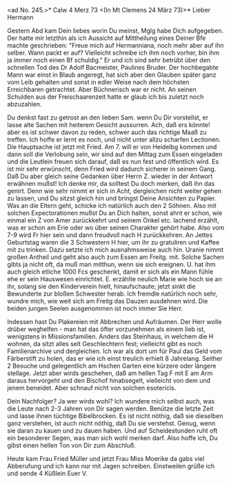 <ad No. 245.>* Calw 4 Merz 73
 <(In Mt Clemens 24 März 73)>*
Lieber Hermann

Gestern Abd kam Dein liebes worin Du meinst, Mglg habe Dich aufgegeben. Der hatte mir letzthin als ich Aussicht auf Mittheilung eines Deiner Bfe machte geschrieben: "Freue mich auf Hermanniana, noch mehr aber auf ihn selber. Wann packt er auf? Vielleicht schreibe ich ihm noch vorher, bin ihm ja immer noch einen Bf schuldig." Er und ich sind sehr betrübt über den schnellen Tod des Dr Adolf Bacmeister, Paulines Bruder. Der hochbegabte Mann war einst in Blaub angeregt, hat sich aber den Glauben später ganz vom Leib gehalten und sonst in edler Weise nach dem höchsten Erreichbaren getrachtet. Aber Büchnerisch war er nicht. An seinen Schulden aus der Freischaarenzeit hatte er glaub ich bis zuletzt noch abzuzahlen.

Du denkst fast zu getrost an den lieben Sam. wenn Du Dir vorstellst, er lasse alte Sachen mit heiterem Gesicht aussurren. Ach, daß ers könnte! aber es ist schwer davon zu reden, schwer auch das richtige Maaß zu treffen. Ich hoffe er lernt es noch, und nicht unter allzu scharfen Lectionen. 
Die Hauptsache ist jetzt mit Fried. Am 7. will er von Heidelbg kommen und dann soll die Verlobung sein, wir sind auf den Mittag zum Essen eingeladen und die Leutlein freuen sich darauf, daß es nun fest und öffentlich wird. Es ist mir sehr erwünscht, denn Fried wird dadurch sicherer in seinem Gang. Daß Du aber gleich seine Gedanken über Herrn Z. wieder in der Antwort erwähnen mußst! Ich denke mir, da solltest Du doch merken, daß ihn das genirt. Denn wie sehr nimmt er sich in Acht, dergleichen nicht weiter gehen zu lassen, und Du sitzst gleich hin und bringst Deine Ansichten zu Papier. Was an die Eltern geht, schicke ich natürlich auch den 2 Söhnen. Also mit solchen Expectorationen mußst Du an Dich halten, sonst ahnt er schon, wie einmal ein Z von Amer zurückkehrt und seinem Onkel etc. lachend erzählt, was er schon am Erie oder wo über seinen Charakter gehört habe. 
Also vom 7-9 wird Fr hier sein und dann freudvoll nach H zurückkehren. An Jettes Geburtstag waren die 3 Schwestern H hier, um ihr zu gratuliren und Kaffee mit zu trinken. Dazu setzte ich mich ausnahmsweise auch hin. Uranie nimmt großen Antheil und geht also auch zum Essen am Freitg. mit. Solche Sachen gibts ja nicht oft, da muß man mitthun, wenn sie sich ereignen. U. hat ihm auch gleich etliche 1000 Fcs geschenkt, damit er sich als ein Mann fühle ehe er sein Hauswesen einrichtet. E. erzählte neulich Marie wie hoch sie an ihr, solang sie den Kinderverein hielt, hinaufschaute; jetzt sinkt die Bewunderte zur bloßen Schwester herab. Ich fremdle natürlich noch sehr, wundre mich, wie weit sich am Freitg das Dauzen ausdehnen wird. Die beiden jungen Seelen ausgenommen ist noch immer Sie Herr.

Indessen hast Du Plakereien mit Abbrechen und Aufräumen. Der Herr wolle drüber weghelfen - man hat das öfter vorzunehmen als einem lieb ist, wenigstens in Missionsfamilien. Anders das Steinhaus, in welchem die H wohnen, da sitzt alles seit Geschlechtern fest; vielleicht gibt es noch Familienarchive und dergleichen. Ich war als dort um für Paul das Geld vom Färberstift zu holen, das er wie ich einst treulich erhielt 8 Jahrelang. Seither 2 Besuche und gelegentlich am Hschen Garten eine kürzere oder längere stellage. Jetzt aber wirds geschehen, daß am hellen Tag F mit E am Arm daraus hervorgeht und den Bischof hinabsegelt, vielleicht von dem und jenem beneidet. Aber schnauf nicht von solchen esotericis.

Dein Nachfolger? Ja wer wirds wohl? Ich wundere mich selbst auch, was die Leute nach 2-3 Jahren von Dir sagen werden. Benütze die letzte Zeit und lasse ihnen tüchtige Bibelbrocken. Es ist nicht nöthig, daß sie dieselben ganz verstehen, ist auch nicht nöthig, daß Du sie verstehst. Genug, wenn sie daran zu kauen und zu dauen haben. Und auf Scheidestunden ruht oft ein besonderer Segen, was man sich wohl merken darf. Also hoffe ich, Du gibst einen hellen Ton von Dir zum Abschluß.

Heute kam Frau Fried Müller und jetzt Frau Miss Moerike da gabs viel Abberufung und ich kann nur mit Jagen schreiben. Einstweilen grüße ich und sende 4 Küßlein
 Euer V.
